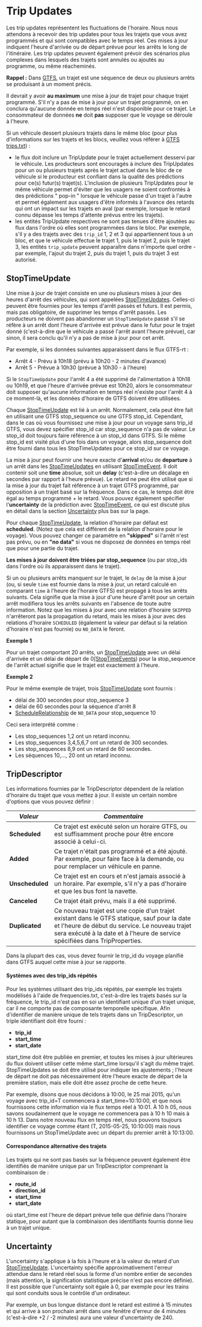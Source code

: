 # Trip Updates

Les trip updates représentent les fluctuations de l'horaire. Nous nous attendons à recevoir des trip updates pour tous les trajets que vous avez programmés et qui sont compatibles avec le temps réel. Ces mises à jour indiquent l'heure d'arrivée ou de départ prévue pour les arrêts le long de l'itinéraire. Les trip updates peuvent également prévoir des scénarios plus complexes dans lesquels des trajets sont annulés ou ajoutés au programme, ou même réacheminés.

**Rappel :** Dans [GTFS](../../schedule/reference.md), un trajet est une séquence de deux ou plusieurs arrêts se produisant à un moment précis.

Il devrait y avoir **au maximum** une mise à jour de trajet pour chaque trajet programmé. S'il n'y a pas de mise à jour pour un trajet programmé, on en conclura qu'aucune donnée en temps réel n'est disponible pour ce trajet. Le consommateur de données **ne** doit **pas** supposer que le voyage se déroule à l'heure.

Si un véhicule dessert plusieurs trajets dans le même bloc (pour plus d'informations sur les trajets et les blocs, veuillez vous référer à [GTFS trips.txt](../../schedule/reference.md#tripstxt)) :

*   le flux doit inclure un TripUpdate pour le trajet actuellement desservi par le véhicule. Les producteurs sont encouragés à inclure des TripUpdates pour un ou plusieurs trajets après le trajet actuel dans le bloc de ce véhicule si le producteur est confiant dans la qualité des prédictions pour ce(s) futur(s) trajet(s). L'inclusion de plusieurs TripUpdates pour le même véhicule permet d'éviter que les usagers ne soient confrontés à des prédictions " pop-in " lorsque le véhicule passe d'un trajet à l'autre et permet également aux usagers d'être informés à l'avance des retards qui ont un impact sur les trajets en aval (par exemple, lorsque le retard connu dépasse les temps d'attente prévus entre les trajets).
*   les entités TripUpdate respectives ne sont pas tenues d'être ajoutées au flux dans l'ordre où elles sont programmées dans le bloc. Par exemple, s'il y a des trajets avec des `trip_id` 1, 2 et 3 qui appartiennent tous à un bloc, et que le véhicule effectue le trajet 1, puis le trajet 2, puis le trajet 3, les entités `trip_update` peuvent apparaître dans n'importe quel ordre - par exemple, l'ajout du trajet 2, puis du trajet 1, puis du trajet 3 est autorisé.

## StopTimeUpdate

Une mise à jour de trajet consiste en une ou plusieurs mises à jour des heures d'arrêt des véhicules, qui sont appelées [StopTimeUpdates](../reference.md#message-stoptimeupdate). Celles-ci peuvent être fournies pour les temps d'arrêt passés et futurs. Il est permis, mais pas obligatoire, de supprimer les temps d'arrêt passés. Les producteurs ne doivent pas abandonner un `StopTimeUpdate` passé s'il se réfère à un arrêt dont l'heure d'arrivée est prévue dans le futur pour le trajet donné (c'est-à-dire que le véhicule a passé l'arrêt avant l'heure prévue), car sinon, il sera conclu qu'il n'y a pas de mise à jour pour cet arrêt.

Par exemple, si les données suivantes apparaissent dans le flux GTFS-rt :

*   Arrêt 4 - Prévu à 10h18 (prévu à 10h20 - 2 minutes d'avance)
*   Arrêt 5 - Prévue à 10h30 (prévue à 10h30 - à l'heure)

Si le `StopTimeUpdate` pour l'arrêt 4 a été supprimé de l'alimentation à 10h18 ou 10h19, et que l'heure d'arrivée prévue est 10h20, alors le consommateur doit supposer qu'aucune information en temps réel n'existe pour l'arrêt 4 à ce moment-là, et les données d'horaire de GTFS doivent être utilisées.

Chaque [StopTimeUpdate](../reference.md#message-stoptimeupdate) est lié à un arrêt. Normalement, cela peut être fait en utilisant une GTFS stop_sequence ou une GTFS stop_id. Cependant, dans le cas où vous fournissez une mise à jour pour un voyage sans trip_id GTFS, vous devez spécifier stop_id car stop_sequence n'a pas de valeur. Le stop_id doit toujours faire référence à un stop_id dans GTFS. Si le même stop_id est visité plus d'une fois dans un voyage, alors stop_sequence doit être fourni dans tous les StopTimeUpdates pour ce stop_id sur ce voyage.

La mise à jour peut fournir une heure exacte d'**arrival** et/ou de **departure** à un arrêt dans les [StopTimeUpdates](../reference.md#message-stoptimeupdate) en utilisant [StopTimeEvent](../reference.md#message-stoptimeevent). Il doit contenir soit une **time** absolue, soit un **delay** (c'est-à-dire un décalage en secondes par rapport à l'heure prévue). Le retard ne peut être utilisé que si la mise à jour du trajet fait référence à un trajet GTFS programmé, par opposition à un trajet basé sur la fréquence. Dans ce cas, le temps doit être égal au temps programmé + le retard. Vous pouvez également spécifier l'**uncertainty** de la prédiction avec [StopTimeEvent](../reference.md#message-stoptimeevent), ce qui est discuté plus en détail dans la section [Uncertainty](#uncertainty) plus bas sur la page.

Pour chaque [StopTimeUpdate](../reference.md#message-stoptimeupdate), la relation d'horaire par défaut est **scheduled**. (Notez que cela est différent de la relation d'horaire pour le voyage). Vous pouvez changer ce paramètre en **"skipped"** si l'arrêt n'est pas prévu, ou en **"no data"** si vous ne disposez de données en temps réel que pour une partie du trajet.

**Les mises à jour doivent être triées par stop_sequence** (ou par stop_ids dans l'ordre où ils apparaissent dans le trajet).

Si un ou plusieurs arrêts manquent sur le trajet, le `delay` de la mise à jour (ou, si seule `time` est fournie dans la mise à jour, un retard calculé en comparant `time` à l'heure de l'horaire GTFS) est propagé à tous les arrêts suivants. Cela signifie que la mise à jour d'une heure d'arrêt pour un certain arrêt modifiera tous les arrêts suivants en l'absence de toute autre information. Notez que les mises à jour avec une relation d'horaire `SKIPPED` n'arrêteront pas la propagation du retard, mais les mises à jour avec des relations d'horaire `SCHEDULED` (également la valeur par défaut si la relation d'horaire n'est pas fournie) ou `NO_DATA` le feront.

**Exemple 1**

Pour un trajet comportant 20 arrêts, un [StopTimeUpdate](../reference.md#message-stoptimeupdate) avec un délai d'arrivée et un délai de départ de 0[(StopTimeEvents](../reference.md#message-stoptimeevent)) pour la stop_sequence de l'arrêt actuel signifie que le trajet est exactement à l'heure.

**Exemple 2**

Pour le même exemple de trajet, trois [StopTimeUpdate](../reference.md#message-stoptimeupdate) sont fournis :

*   délai de 300 secondes pour stop_sequence 3
*   délai de 60 secondes pour la séquence d'arrêt 8
*   [ScheduleRelationship](../reference.md#enum-schedulerelationship) de `NO_DATA` pour stop_sequence 10

Ceci sera interprété comme :

*   Les stop_sequences 1,2 ont un retard inconnu.
*   Les stop_sequences 3,4,5,6,7 ont un retard de 300 secondes.
*   Les stop_sequences 8,9 ont un retard de 60 secondes.
*   Les séquences 10,..., 20 ont un retard inconnu.

## TripDescriptor

Les informations fournies par le TripDescriptor dépendent de la relation d'horaire du trajet que vous mettez à jour. Il existe un certain nombre d'options que vous pouvez définir :

| _**Valeur**_      | _**Commentaire**_                                                                                                                                                                                                              |
| ----------------- | ------------------------------------------------------------------------------------------------------------------------------------------------------------------------------------------------------------------------------ |
| **Scheduled**     | Ce trajet est exécuté selon un horaire GTFS, ou est suffisamment proche pour être encore associé à celui-ci.                                                                                                                   |
| **Added**        | Ce trajet n'était pas programmé et a été ajouté. Par exemple, pour faire face à la demande, ou pour remplacer un véhicule en panne.                                                                                            |
| **Unscheduled** | Ce trajet est en cours et n'est jamais associé à un horaire. Par exemple, s'il n'y a pas d'horaire et que les bus font la navette.                                                                                             |
| **Canceled**        | Ce trajet était prévu, mais il a été supprimé.                                                                                                                                                                                 |
| **Duplicated**      | Ce nouveau trajet est une copie d'un trajet existant dans le GTFS statique, sauf pour la date et l'heure de début du service. Le nouveau trajet sera exécuté à la date et à l'heure de service spécifiées dans TripProperties. |

Dans la plupart des cas, vous devez fournir le trip_id du voyage planifié dans GTFS auquel cette mise à jour se rapporte.

#### Systèmes avec des trip_ids répétés

Pour les systèmes utilisant des trip_ids répétés, par exemple les trajets modélisés à l'aide de frequencies.txt, c'est-à-dire les trajets basés sur la fréquence, le trip_id n'est pas en soi un identifiant unique d'un trajet unique, car il ne comporte pas de composante temporelle spécifique. Afin d'identifier de manière unique de tels trajets dans un TripDescriptor, un triple identifiant doit être fourni :

*   **trip_id**
*   **start_time**
*   **start_date**

start_time doit être publiée en premier, et toutes les mises à jour ultérieures du flux doivent utiliser cette même start_time lorsqu'il s'agit du même trajet. StopTimeUpdates se doit être utilisé pour indiquer les ajustements ; l'heure de départ ne doit pas nécessairement être l'heure exacte de départ de la première station, mais elle doit être assez proche de cette heure.

Par exemple, disons que nous décidons à 10:00, le 25 mai 2015, qu'un voyage avec trip_id=T commencera à start_time=10:10:00, et que nous fournissons cette information via le flux temps réel à 10:01. À 10 h 05, nous savons soudainement que le voyage ne commencera pas à 10 h 10 mais à 10 h 13. Dans notre nouveau flux en temps réel, nous pouvons toujours identifier ce voyage comme étant (T, 2015-05-25, 10:10:00) mais nous fournissons un StopTimeUpdate avec un départ du premier arrêt à 10:13:00.

#### Correspondance alternative des trajets

Les trajets qui ne sont pas basés sur la fréquence peuvent également être identifiés de manière unique par un TripDescriptor comprenant la combinaison de :

*   **route_id**
*   **direction_id**
*   **start_time**
*   **start_date**

où start_time est l'heure de départ prévue telle que définie dans l'horaire statique, pour autant que la combinaison des identifiants fournis donne lieu à un trajet unique.

## Uncertainty

L'uncertainty s'applique à la fois à l'heure et à la valeur du retard d'un [StopTimeUpdate](../reference.md#message-stoptimeupdate). L'uncertainty spécifie approximativement l'erreur attendue dans le retard réel sous la forme d'un nombre entier de secondes (mais attention, la signification statistique précise n'est pas encore définie). Il est possible que l'uncertainty soit égale à 0, par exemple pour les trains qui sont conduits sous le contrôle d'un ordinateur.

Par exemple, un bus longue distance dont le retard est estimé à 15 minutes et qui arrive à son prochain arrêt dans une fenêtre d'erreur de 4 minutes (c'est-à-dire +2 / -2 minutes) aura une valeur d'uncertainty de 240.
